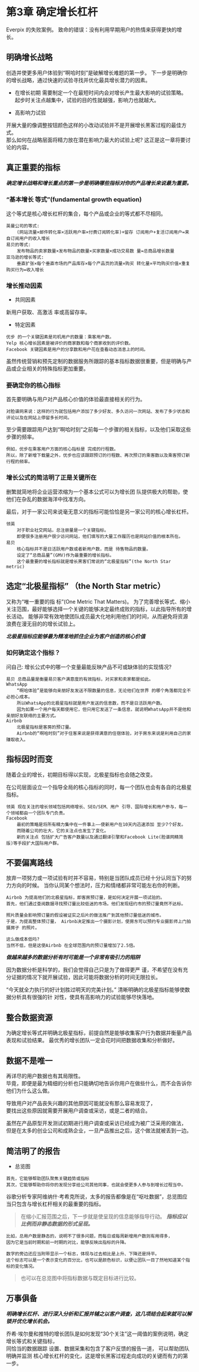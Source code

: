 # 第3章 确定增长杠杆

Everpix 的失败案例。
致命的错误：没有利用早期用户的热情来获得更快的增长。

## 明确增长战略

创造并使更多用户体验到“啊哈时刻”是破解增长难题的第一步。
下一步是明确你的增长战略，通过快速的试验寻找并优化最具增长潜力的因素。

* 在增长初期
需要制定一个在最短时间内会对增长产生最大影响的试验策略。  
起步时关注点越集中，试验的目的性就越强，影响力也就越大。

* 高影响力试验

开展大量的像调整按钮颜色这样的小改动试验并不是开展增长黑客过程的最佳方式。  
那么如何在战略层面将精力放在潜在影响力最大的试验上呢? 这正是这一章将要讨论的内容。

## 真正重要的指标

***确定增长战略和增长重点的第一步是明确哪些指标对你的产品增长来说最为重要。***

### “基本增长 等式”(fundamental growth equation)

这个等式是核心增长杠杆的集合，每个产品或企业的等式都不尽相同。

```text
英曼公司的等式:
    (网站流量×邮件转化率×活跃用户率×付费订阅转化率)+留存 订阅用户+复活订阅用户=来自订阅用户的收入增长
易贝的等式:
    发布物品的卖家数量×发布物品的数量×买家数量×成功交易数 量=总商品增长数量
亚马逊的增长等式:
    垂直扩张×每个垂直市场的产品库存×每个产品页的流量×购买 转化量×平均购买价值×重复购买行为=收入增长
```

### 增长推动因素

* 共同因素

新用户获取、高激活 率或高留存率。

* 特定因素

```text
优步 的一个关键因素是司机用户的数量：乘客用户数。
Yelp 核心增长因素是被评价的商家数和每个商家收到的评价数。
Facebook 关键因素是用户的分享数和用户花在查看动态消息上的时间。
```

虽然传统营销和预先定制的数据服务所跟踪的基本指标数据很重要，但是明确与产品或企业相关的特殊指标更加重要。

### 要确定你的核心指标

首先要明确与用户对产品核心价值的体验最直接相关的行为。

```text
对脸谱网来说：这样的行为就包括用户添加了多少好友、多久访问一次网站、发布了多少状态和评论以及在网站上停留多长时间。
```

至少需要跟踪用户达到“啊哈时刻”之前每一个步骤的相关指标，以及他们采取这些步骤的频率。
```text
例如，优步在乘客用户方面的核心指标是 完成的行程数。
所以，除了新增下载量之外，优步也应该跟踪预订的行程数、再次预订的乘客数以及乘客预订新行程的频率。
```

### 增长公式的简洁明了正是关键所在

删繁就简地将企业运营浓缩为一个基本公式可以为增长团 队提供极大的帮助，使他们在杂乱的数据海洋中找准方向。

最后，对于一家公司来说毫无意义的指标可能恰恰是另一家公司的核心增长杠杆。

```text
领英
	对于职业社交网站，总注册量是一个关键指标。  
    即便很多注册用户很少访问网站，他们填写的大量工作履历也是网站价值的根本所在。
易贝
	核心指标并不是日活跃用户数或者新用户数，而是 待售物品的数量。
	设定了“总商品量”(GMV)作为最重要的增长指标。
	这个最重要的增长指标就是增长黑客们常说的“北极星指标”(the North Star metric)
```

## 选定“北极星指标” （the North Star metric）

又称为“唯一重要的指 标”(One Metric That Matters)。
为了完善增长等式、缩小关注范围，最好能够选择一个关键的能够决定最终成败的指标，以此指导所有的增长活动。
能够非常有效地使团队成员最大化地利用他们的时间，从而避免将资源浪费在漫无目的的增长试验上。

***北极星指标应能够最为精准地抓住企业为客户创造的核心价值***

### 如何确定这个指标？

问自己: 增长公式中的哪一个变量最能反映产品不可或缺体验的实现情况?

```text
易贝 总商品量是衡量易贝客户满意度的有效指标，对买家和卖家都是如此。
WhatsApp 
    “啊哈体验”是能够向亲朋好友发送不限数量的信息，无论他们在世界 的哪个角落都完全不必担心成本。
    所以WhatsApp的北极星指标就是用户发送的信息数，而不是日活跃用户数。
    因为如果一个用户每天都使用它，但只用它发送了一条信息，就说明WhatsApp并不是他和亲朋好友联络的主要方式。
Airbnb
    北极星指标是客房的预订量。
    Airbnb的“啊哈时刻”对于住客来说是获得满意的住宿体验，对于房东来说是利用自己的家赚取收入。
```

## 指标因时而变

随着企业的增长，初期目标得以实现，北极星指标也会随之改变。

在公司层面设立一个指导全局的核心指标的同时，每一个团队也会有各自的北极星指标。

```text
领英 现在关注的增长领域包括网络增长、SEO/SEM、用户 引导、国际增长和用户参与，每一个领域都由一个团队专门负责。
Facebook 
    最初的策略是将所有精力集中在一件事上——使新用户在10天内迅速添加 至少7个好友。
    而随着公司的壮大，它的关注点也发生了变化。
    新的关注点 包括扩大广告客户数量以及通过翻译引擎和Facebook Lite(脸谱网精简 版)等手段扩大国际用户群。
```

## 不要偏离路线

放弃一项努力或一项试验有时并不容易，特别是当团队成员已经十分认同当下的努力方向的时候。
当你认同某个想法时，压力和情绪都非常可能左右你的判断。

```text
Airbnb 为提高他们的北极星指标，即客房预订量，是如何决定开展一项试验的。
首先，他们通过查阅数据寻找预订量比较低迷的市场。他们发现纽约市的预订量竟然不达标。

照片质量会影响预订量的假设被证实之后片的做法推广到其他预订量低迷的城市。
于是，为提高整体预订量， Airbnb决定推出一个摄影计划，使房东可以预约专业摄影师上门拍摄房子 的照片。

这么做成本低吗?
当然不低，但是这使Airbnb 在全球范围内的预订量增加了2.5倍。
```

***做越来越多的数据分析有时可能是一个非常有吸引力的陷阱***

因为数据分析是科学的，我们会觉得自己只是为了做得更严 谨，不希望在没有充分证据的情况下就开展试验，因此可能将数据分析的时间无限拉长。

“今天就全力执行的好计划胜过明天的完美计划。”
清晰明确的北极星指标能够使数据分析具有很强的针 对性，使具有高影响力的试验能够尽快落地。

## 整合数据资源

为确定增长等式并明确北极星指标，前提自然是能够收集客户行为数据并衡量产品表现和试验结果。
最优秀的增长团队一定会花时间把数据收集和分析做好。

## 数据不是唯一

再详尽的用户数据也有其局限性。  
毕竟，即便是最为精细的分析也只能确切地告诉你用户在做些什么，而不会告诉你他们为什么这么做。

导致用户对产品丧失兴趣的其他原因可能就没有那么容易发现了，  
要找出这些原因就需要开展用户调查或采访，或是二者的结合。

虽然在产品原型开发测试初期进行用户调查或采访已经成为被广泛采用的做法，  
但是在太多的创业公司和成熟企业，一旦产品推出之后，这个做法就被丢到一边。

## 简洁明了的报告

* 总览图
```text
首先，它能够帮助团队聚焦关键趋势或指标
其次，它能够帮助你将你的发现分享给公司其他同事，也就会使更多人参与到增长过程当中。
```

谷歌分析专家阿维纳什·考希克所说，太多的报告都像是在“呕吐数据”，总览图应当只包含与增长杠杆相关的最重要的指标。

> 在缩小汇报范围之后，下一步就是使呈现的信息能够指导行动。
***指标应以比例而非静态数据的形式呈现。***

```text
比如，总用户数是静态的，说明不了很多问题，而每日或每周新增用户数则有用得多，
因为它是当前时期和前一时期的对比，能够反映出指标的升降。

数字的旁边还应当附带显示一个标志，体现与过去相比是上升、下降还是持平。
这个标志可以是一个表示变化的百分比，也可以是颜色标识，以便让团队一目了然地知道某个指标的变化情况。
```

> 也可以在总览图中将指标数据与既定目标进行比较。

## 万事俱备

***明确增长杠杆、进行深入分析和汇报并辅之以客户调查，这几项结合起来就可以解锁并优化增长机会。***

乔希·埃尔曼和推特的增长团队是如何发现“30个关注”这一阈值的案例说明，确定增长等式和关键指标，  
同恰当的数据跟踪 设置、数据采集和包含了客户反馈的报告一道，
可以帮助团队明确并监测 核心增长杠杆的变化，这是增长黑客过程走向成功的关键而有力的第一步。

